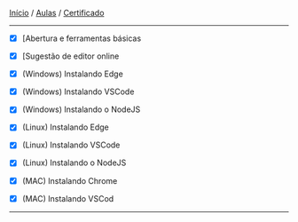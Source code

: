 [Início](https://github.com/Thalyalm/rocketseat-trilha-fundamentar) /
[Aulas](https://github.com/Thalyalm/rocketseat-trilha-fundamentar/tree/main/aulas) /
[Certificado](https://github.com/Thalyalm/rocketseat-trilha-fundamentar/tree/main/certificado)

---

- [x] [Abertura e ferramentas básicas

- [x] [Sugestão de editor online

- [x] (Windows) Instalando Edge

- [x] (Windows) Instalando VSCode

- [x] (Windows) Instalando o NodeJS

- [x] (Linux) Instalando Edge

- [x] (Linux) Instalando VSCode

- [x] (Linux) Instalando o NodeJS

- [x] (MAC) Instalando Chrome

- [x] (MAC) Instalando VSCod

---